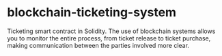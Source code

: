 # blockchain-ticketing-system
Ticketing smart contract in Solidity. The use of blockchain systems allows you to monitor the entire process, from ticket release to ticket purchase, making communication between the parties involved more clear.
